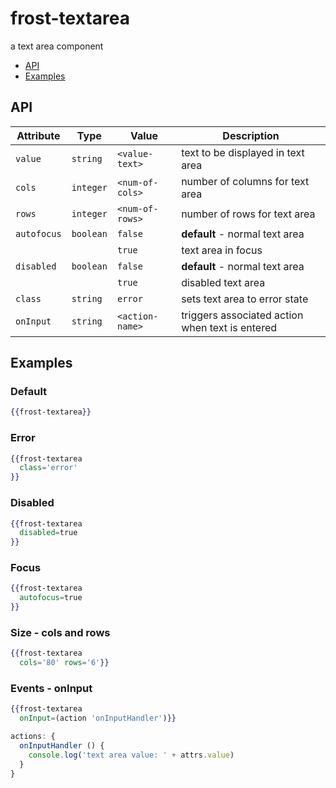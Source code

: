 # frost-textarea
a text area component

 * [API](#api)
 * [Examples](#examples)

## API
| Attribute | Type | Value | Description |
| --------- | ---- | ----- | ----------- |
| `value` | `string` |`<value-text>`| text to be displayed in text area |
| `cols` | `integer` |`<num-of-cols>`| number of columns for text area |
| `rows` | `integer` |`<num-of-rows>`| number of rows for text area |
| `autofocus` | `boolean` |`false`| **default** - normal text area |
|  |  |`true`| text area in focus |
| `disabled` | `boolean` | `false` | **default** - normal text area |
| | | `true` | disabled text area |
| `class` | `string` | `error` | sets text area to error state |
| `onInput` | `string` |`<action-name>`| triggers associated action when text is entered |

## Examples

### Default
```handlebars
{{frost-textarea}}
```

### Error
```handlebars
{{frost-textarea
  class='error'
}}
```
### Disabled
```handlebars
{{frost-textarea
  disabled=true
}}
```

### Focus
```handlebars
{{frost-textarea
  autofocus=true
}}
```

### Size - cols and rows
```handlebars
{{frost-textarea
  cols='80' rows='6'}}
```

### Events - onInput
```handlebars
{{frost-textarea
  onInput=(action 'onInputHandler')}}
```

```javascript
actions: {
  onInputHandler () {
    console.log('text area value: ' + attrs.value)
  }
}
```
